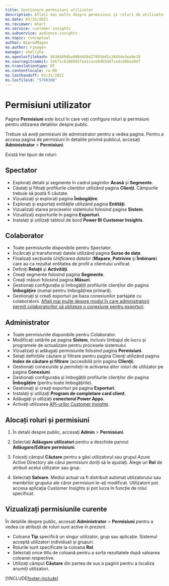 ```yaml
---
title: Gestionare permisiuni utilizator
description: Aflați mai multe despre permisiuni și roluri de utilizator.
ms.date: 03/25/2021
ms.reviewer: mhart
ms.service: customer-insights
ms.subservice: audience-insights
ms.topic: conceptual
author: NimrodMagen
ms.author: nimagen
manager: shellyha
ms.openlocfilehash: 8638489dba908d4504278916d2c28454e3ea9e18
ms.sourcegitcommit: 1b671c6100991fea1cace04b5d4fcedcd88aa94f
ms.translationtype: HT
ms.contentlocale: ro-RO
ms.lasthandoff: 03/31/2021
ms.locfileid: "5760388"
---
```

# <a name="user-permissions"></a>Permisiuni utilizator

Pagina **Permisiuni** este locul în care veți configura roluri și permisiuni pentru utilizarea detaliilor despre public.

Trebuie să aveți permisiuni de administrator pentru a vedea pagina. Pentru a accesa pagina de permisiuni în detaliile privind publicul, accesați **Administrator** > **Permisiuni**.

Există trei tipuri de roluri:

## <a name="viewer"></a>Spectator

- Explorați detalii și segmente în cadrul paginilor **Acasă** și **Segmente**.
- Căutați și filtrați profilurile clienților utilizând pagina **Clienți**. Câmpurile trebuie să poată fi căutate.
- Vizualizați și explorați pagina **Îmbogățire**.
- Explorați și exportați entitățile utilizând pagina **Entități**.
- Vizualizați starea proceselor sistemului folosind pagina **Sistem**.
- Vizualizați exporturile în pagina **Exporturi**.
- Instalați și utilizați tabloul de bord **Power BI Customer Insights**.

## <a name="contributor"></a>Colaborator

- Toate permisiunile disponibile pentru Spectator.
- Încărcați și transformați datele utilizând pagina **Surse de date**.
- Finalizați secțiunile *Unificarea datelor* (**Mapare**, **Potrivire** și **Îmbinare**) care au ca rezultat entitatea de profil a clientului unificat.
- Definiți **Relații** și **Activități**.
- Creați segmente folosind pagina **Segmente**.
- Creați măsuri folosind pagina **Măsuri**.
- Gestionați configurația și îmbogățiți profilurile clienților din pagina **Îmbogățire** (numai pentru îmbogățirea primară).
- Gestionați și creați exporturi pe baza conexiunilor partajate cu colaboratorii. [Aflați mai multe despre modul în care administratorii permit colaboratorilor să utilizeze o conexiune pentru exporturi](connections.md#allow-contributors-to-use-a-connection-for-exports).

## <a name="administrator"></a>Administrator

- Toate permisiunile disponibile pentru Colaborator.
- Modificați setările pe pagina **Sistem**, inclusiv limbajul de lucru și programele de actualizare pentru procesele sistemului.
- Vizualizați și adăugați permisiunile folosind pagina **Permisiuni**.
- Setați definițiile căutare și filtrare pentru pagina Clienți utilizând pagina **Index de căutare și filtrare** (accesibilă prin pagina **Clienți**).
- Gestionați conexiunile și permiteți-le activarea altor roluri de utilizator pe pagina **Conexiuni**.
- Gestionați configurația și îmbogățiți profilurile clienților din pagina **Îmbogățire** (pentru toate îmbogățirile).
- Gestionați și creați exporturi pe pagina **Exporturi**.
- Instalați și utilizați **Program de completare card client**.
- Adăugați și utilizați **conectorul Power Apps**.
- Activați utilizarea [API-urilor Customer Insights](apis.md).

## <a name="assign-roles-and-permissions"></a>Alocați roluri și permisiuni

1. În detalii despre public, accesați **Admin** > **Permisiuni**.

1. Selectați **Adăugare utilizatori** pentru a deschide panoul **Adăugare/Editare permisiuni**.

1. Folosiți câmpul **Căutare** pentru a găsi utilizatorul sau grupul Azure Active Directory ale cărui permisiuni doriți să le ajustați. Alege un **Rol** de atribuit acelui utilizator sau grup.

1. Selectați **Salvare**. Mediul actual va fi distribuit automat utilizatorului sau membrilor grupului ale căror permisiuni le-ați modificat. Utilizatorii pot accesa aplicația Customer Insights și pot lucra în funcție de rolul specificat.

## <a name="view-current-permissions"></a>Vizualizați permisiunile curente

În detaliile despre public, accesați **Administrator** > **Permisiuni** pentru a vedea ce atribuții de roluri sunt active în prezent.

- Coloana **Tip** specifică un singur utilizator, grup sau aplicație. Sistemul acceptă utilizatori individuali și grupuri.
- Rolurile sunt specificate la coloana **Rol**.
- Selectați orice titlu de coloană pentru a sorta rezultatele după valoarea coloanei respective.
- Utilizați câmpul **Căutare** din partea de sus a paginii pentru a localiza anumiți utilizatori.


[!INCLUDE[footer-include](../includes/footer-banner.md)]
